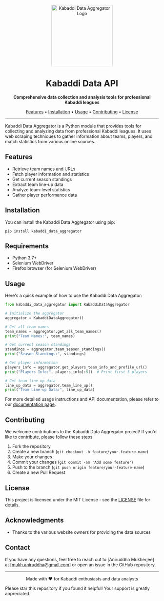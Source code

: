 <p align="center">
  <img src="docs/assets/kabaddi_api_logo.png" alt="Kabaddi Data Aggregator Logo" width="200"/>
</p>

<h1 align="center">Kabaddi Data API</h1>

<p align="center">
  <strong>Comprehensive data collection and analysis tools for professional Kabaddi leagues</strong>
</p>

<p align="center">
  <a href="#features">Features</a> •
  <a href="#installation">Installation</a> •
  <a href="#usage">Usage</a> •
  <a href="#contributing">Contributing</a> •
  <a href="#license">License</a>
</p>

---

Kabaddi Data Aggregator is a Python module that provides tools for collecting and analyzing data from professional Kabaddi leagues. It uses web scraping techniques to gather information about teams, players, and match statistics from various online sources.

## Features

- Retrieve team names and URLs
- Fetch player information and statistics
- Get current season standings
- Extract team line-up data
- Analyze team-level statistics
- Gather player performance data

## Installation

You can install the Kabaddi Data Aggregator using pip:

```
pip install kabaddi_data_aggregator
```

## Requirements

- Python 3.7+
- Selenium WebDriver
- Firefox browser (for Selenium WebDriver)

## Usage

Here's a quick example of how to use the Kabaddi Data Aggregator:

```python
from kabaddi_data_aggregator import KabaddiDataAggregator

# Initialize the aggregator
aggregator = KabaddiDataAggregator()

# Get all team names
team_names = aggregator.get_all_team_names()
print("Team Names:", team_names)

# Get current season standings
standings = aggregator.team_season_standings()
print("Season Standings:", standings)

# Get player information
players_info = aggregator.get_players_team_info_and_profile_url()
print("Players Info:", players_info[:5])  # Print first 5 players

# Get team line-up data
line_up_data = aggregator.team_line_up()
print("Team Line-up Data:", line_up_data)
```

For more detailed usage instructions and API documentation, please refer to our [documentation page](https://annimukherjee.github.io/ProKabaddi_API/).

## Contributing

We welcome contributions to the Kabaddi Data Aggregator project! If you'd like to contribute, please follow these steps:

1. Fork the repository
2. Create a new branch (`git checkout -b feature/your-feature-name`)
3. Make your changes
4. Commit your changes (`git commit -am 'Add some feature'`)
5. Push to the branch (`git push origin feature/your-feature-name`)
6. Create a new Pull Request



## License

This project is licensed under the MIT License - see the [LICENSE](LICENSE) file for details.

## Acknowledgments

- Thanks to the various website owners for providing the data sources

## Contact

If you have any questions, feel free to reach out to [Aniruddha Mukherjee] at [mukh.aniruddha@gmail.com] or open an issue in the GitHub repository.

---

<p align="center">
  Made with ❤️ for Kabaddi enthusiasts and data analysts
</p>

Please star this repository if you found it helpful! Your support is greatly appreciated.
